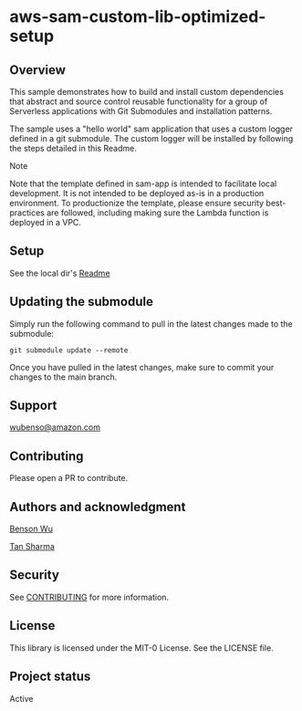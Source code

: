 # aws-sam-custom-lib-optimized-setup

## Overview

This sample demonstrates how to build and install custom dependencies that abstract and source control reusable functionality for a group of Serverless applications with Git Submodules and installation patterns.

The sample uses a "hello world" sam application that uses a custom logger defined in a git submodule. The custom logger will be installed by following the steps detailed in this Readme.

> [!NOTE]  
> Note that the template defined in sam-app is intended to facilitate local development. It is not intended to be deployed as-is in a production environment. To productionize the template, please ensure security best-practices are followed, including making sure the Lambda function is deployed in a VPC.

## Setup

See the local dir's [Readme](./local/README.md)

## Updating the submodule

Simply run the following command to pull in the latest changes made to the submodule:

`git submodule update --remote`

Once you have pulled in the latest changes, make sure to commit your changes to the main branch.

## Support

wubenso@amazon.com

## Contributing

Please open a PR to contribute.

## Authors and acknowledgment

[Benson Wu](https://github.com/bensontwu)

[Tan Sharma](https://github.com/sharmaTanmay)

## Security

See [CONTRIBUTING](CONTRIBUTING.md#security-issue-notifications) for more information.

## License

This library is licensed under the MIT-0 License. See the LICENSE file.

## Project status

Active

